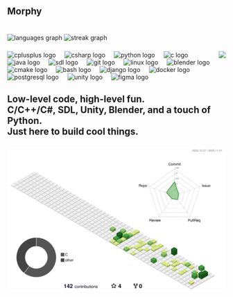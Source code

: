 <h2 align="left">Morphy</h2>

###

<br clear="both">

<div align="left">
  <img src="https://github-readme-stats.vercel.app/api/top-langs?username=why-morphy&locale=en&hide_title=false&layout=compact&card_width=320&langs_count=5&theme=aura_dark&hide_border=false" height="180" alt="languages graph"  />
  <img src="https://streak-stats.demolab.com?user=why-morphy&locale=en&mode=weekly&theme=aura_dark&hide_border=false&border_radius=5" height="150" alt="streak graph"  />
</div>

###

<img align="right" height="200" src="https://i.gifer.com/2iiE.gif"  />

###

<div align="left">
  <img src="https://cdn.jsdelivr.net/gh/devicons/devicon/icons/cplusplus/cplusplus-original.svg" height="36" alt="cplusplus logo"  />
  <img width="12" />
  <img src="https://cdn.jsdelivr.net/gh/devicons/devicon/icons/csharp/csharp-original.svg" height="36" alt="csharp logo"  />
  <img width="12" />
  <img src="https://cdn.jsdelivr.net/gh/devicons/devicon/icons/python/python-original.svg" height="36" alt="python logo"  />
  <img width="12" />
  <img src="https://cdn.jsdelivr.net/gh/devicons/devicon/icons/c/c-original.svg" height="36" alt="c logo"  />
  <img width="12" />
  <img src="https://cdn.jsdelivr.net/gh/devicons/devicon/icons/java/java-original.svg" height="36" alt="java logo"  />
  <img width="12" />
  <img src="https://cdn.jsdelivr.net/gh/devicons/devicon/icons/sdl/sdl-original.svg" height="36" alt="sdl logo"  />
  <img width="12" />
  <img src="https://cdn.jsdelivr.net/gh/devicons/devicon/icons/git/git-original.svg" height="36" alt="git logo"  />
  <img width="12" />
  <img src="https://cdn.simpleicons.org/linux/FCC624" height="36" alt="linux logo"  />
  <img width="12" />
  <img src="https://skillicons.dev/icons?i=blender" height="36" alt="blender logo"  />
  <img width="12" />
  <img src="https://cdn.jsdelivr.net/gh/devicons/devicon/icons/cmake/cmake-original.svg" height="36" alt="cmake logo"  />
  <img width="12" />
  <img src="https://skillicons.dev/icons?i=bash" height="36" alt="bash logo"  />
  <img width="12" />
  <img src="https://cdn.jsdelivr.net/gh/devicons/devicon/icons/django/django-plain.svg" height="36" alt="django logo"  />
  <img width="12" />
  <img src="https://cdn.simpleicons.org/docker/2496ED" height="36" alt="docker logo"  />
  <img width="12" />
  <img src="https://cdn.simpleicons.org/postgresql/4169E1" height="36" alt="postgresql logo"  />
  <img width="12" />
  <img src="https://cdn.simpleicons.org/unity/FFFFFF" height="36" alt="unity logo"  />
  <img width="12" />
  <img src="https://cdn.jsdelivr.net/gh/devicons/devicon/icons/figma/figma-original.svg" height="36" alt="figma logo"  />
</div>

###

<h2 align="left">Low-level code, high-level fun.<br>C/C++/C#, SDL, Unity, Blender, and a touch of Python.<br>Just here to build cool things.</h2>

###

<p align="center" >
	<picture>
	  <source media="(prefers-color-scheme: dark)"  srcset="https://raw.githubusercontent.com/why-morphy/why-morphy/output-3d-contrib/night.svg" />
	  <source media="(prefers-color-scheme: light)" srcset="https://raw.githubusercontent.com/why-morphy/why-morphy/output-3d-contrib/day.svg" />
	  <img alt="github profile contributions chart"    src="https://raw.githubusercontent.com/why-morphy/why-morphy/output-3d-contrib/day.svg" />
	</picture>
</p>
